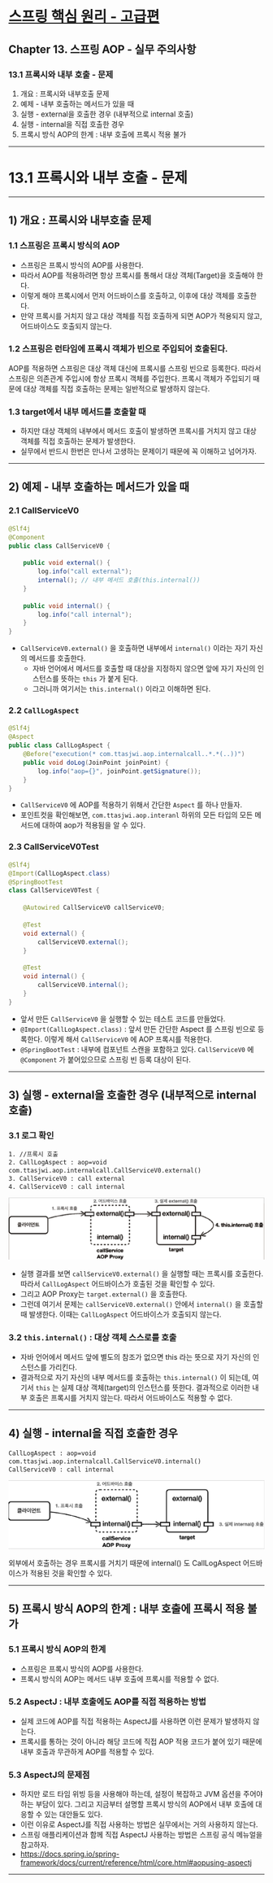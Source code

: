 # <a href = "../README.md" target="_blank">스프링 핵심 원리 - 고급편</a>
## Chapter 13. 스프링 AOP - 실무 주의사항
### 13.1 프록시와 내부 호출 - 문제
1) 개요 : 프록시와 내부호출 문제
2) 예제 - 내부 호출하는 메서드가 있을 때
3) 실행 - external을 호출한 경우 (내부적으로 internal 호출)
4) 실행 - internal을 직접 호출한 경우
5) 프록시 방식 AOP의 한계 : 내부 호출에 프록시 적용 불가

---

# 13.1 프록시와 내부 호출 - 문제

---

## 1) 개요 : 프록시와 내부호출 문제

### 1.1 스프링은 프록시 방식의 AOP
- 스프링은 프록시 방식의 AOP를 사용한다.
- 따라서 AOP를 적용하려면 항상 프록시를 통해서 대상 객체(Target)을 호출해야 한다.
- 이렇게 해야 프록시에서 먼저 어드바이스를 호출하고, 이후에 대상 객체를 호출한다.
- 만약 프록시를 거치지 않고 대상 객체를 직접 호출하게 되면 AOP가 적용되지 않고, 어드바이스도 호출되지
않는다.

### 1.2 스프링은 런타임에 프록시 객체가 빈으로 주입되어 호출된다.
AOP를 적용하면 스프링은 대상 객체 대신에 프록시를 스프링 빈으로 등록한다. 따라서 스프링은 의존관계
주입시에 항상 프록시 객체를 주입한다. 프록시 객체가 주입되기 때문에 대상 객체를 직접 호출하는 문제는
일반적으로 발생하지 않는다.

### 1.3 target에서 내부 메서드를 호출할 때
- 하지만 대상 객체의 내부에서 메서드 호출이 발생하면 프록시를 거치지 않고 대상 객체를 직접 호출하는 문제가 발생한다.
- 실무에서 반드시 한번은 만나서 고생하는 문제이기 때문에 꼭 이해하고 넘어가자.

---

## 2) 예제 - 내부 호출하는 메서드가 있을 때

### 2.1 CallServiceV0
```java
@Slf4j
@Component
public class CallServiceV0 {

    public void external() {
        log.info("call external");
        internal(); // 내부 메서드 호출(this.internal())
    }

    public void internal() {
        log.info("call internal");
    }
}
```
- `CallServiceV0.external()` 을 호출하면 내부에서 `internal()` 이라는 자기 자신의 메서드를 호출한다.
  - 자바 언어에서 메서드를 호출할 때 대상을 지정하지 않으면 앞에 자기 자신의 인스턴스를 뜻하는 `this` 가
  붙게 된다.
  - 그러니까 여기서는 `this.internal()` 이라고 이해하면 된다.


### 2.2 `CallLogAspect`
```java
@Slf4j
@Aspect
public class CallLogAspect {
    @Before("execution(* com.ttasjwi.aop.internalcall..*.*(..))")
    public void doLog(JoinPoint joinPoint) {
        log.info("aop={}", joinPoint.getSignature());
    }
}
```
- `CallServiceV0` 에 AOP를 적용하기 위해서 간단한 `Aspect` 를 하나 만들자.
- 포인트컷을 확인해보면, `com.ttasjwi.aop.interanl` 하위의 모든 타입의 모든 메서드에 대하여 aop가 적용됨을 알 수 있다.

### 2.3 CallServiceV0Test
```java
@Slf4j
@Import(CallLogAspect.class)
@SpringBootTest
class CallServiceV0Test {

    @Autowired CallServiceV0 callServiceV0;

    @Test
    void external() {
        callServiceV0.external();
    }

    @Test
    void internal() {
        callServiceV0.internal();
    }
}
```
- 앞서 만든 `CallServiceV0` 을 실행할 수 있는 테스트 코드를 만들었다.
- `@Import(CallLogAspect.class)` : 앞서 만든 간단한 Aspect 를 스프링 빈으로 등록한다. 이렇게 해서
`CallServiceV0` 에 AOP 프록시를 적용한다.
- `@SpringBootTest` : 내부에 컴포넌트 스캔을 포함하고 있다. `CallServiceV0` 에 `@Component` 가
붙어있으므로 스프링 빈 등록 대상이 된다.

---

## 3) 실행 - external을 호출한 경우 (내부적으로 internal 호출)

### 3.1 로그 확인
```shell
1. //프록시 호출
2. CallLogAspect : aop=void com.ttasjwi.aop.internalcall.CallServiceV0.external()
3. CallServiceV0 : call external
4. CallServiceV0 : call internal
```
![internal-call1](img/internal-call1.png)
- 실행 결과를 보면 `callServiceV0.external()` 을 실행할 때는 프록시를 호출한다. 따라서
`CallLogAspect` 어드바이스가 호출된 것을 확인할 수 있다.
- 그리고 AOP Proxy는 `target.external()` 을 호출한다.
- 그런데 여기서 문제는 `callServiceV0.external()` 안에서 `internal()` 을 호출할 때 발생한다. 이때는
`CallLogAspect` 어드바이스가 호출되지 않는다.

### 3.2 `this.internal()` : 대상 객체 스스로를 호출
- 자바 언어에서 메서드 앞에 별도의 참조가 없으면 this 라는 뜻으로 자기 자신의 인스턴스를 가리킨다.
- 결과적으로 자기 자신의 내부 메서드를 호출하는 `this.internal()` 이 되는데, 여기서 `this` 는 실제 대상
객체(target)의 인스턴스를 뜻한다. 결과적으로 이러한 내부 호출은 프록시를 거치지 않는다. 따라서 어드바이스도 적용할 수 없다.

---

## 4) 실행 - internal을 직접 호출한 경우
```shell
CallLogAspect : aop=void com.ttasjwi.aop.internalcall.CallServiceV0.internal()
CallServiceV0 : call internal
```
![internal-call2](img/internal-call2.png)

외부에서 호출하는 경우 프록시를 거치기 때문에 internal() 도 CallLogAspect 어드바이스가 적용된
것을 확인할 수 있다.

---

## 5) 프록시 방식 AOP의 한계 : 내부 호출에 프록시 적용 불가

### 5.1 프록시 방식 AOP의 한계
- 스프링은 프록시 방식의 AOP를 사용한다.
- 프록시 방식의 AOP는 메서드 내부 호출에 프록시를 적용할 수 없다.

### 5.2 AspectJ : 내부 호출에도 AOP를 직접 적용하는 방법
- 실제 코드에 AOP를 직접 적용하는 AspectJ를 사용하면 이런 문제가 발생하지 않는다.
- 프록시를 통하는 것이 아니라 해당 코드에 직접 AOP 적용 코드가 붙어 있기 때문에 내부 호출과 무관하게 AOP를 적용할 수
있다.

### 5.3 AspectJ의 문제점
- 하지만 로드 타임 위빙 등을 사용해야 하는데, 설정이 복잡하고 JVM 옵션을 주어야 하는 부담이 있다.
그리고 지금부터 설명할 프록시 방식의 AOP에서 내부 호출에 대응할 수 있는 대안들도 있다.
- 이런 이유로 AspectJ를 직접 사용하는 방법은 실무에서는 거의 사용하지 않는다.
- 스프링 애플리케이션과 함께 직접 AspectJ 사용하는 방법은 스프링 공식 메뉴얼을 참고하자.
- https://docs.spring.io/spring-framework/docs/current/reference/html/core.html#aopusing-aspectj

---
